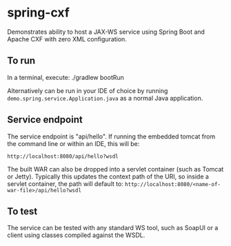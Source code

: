 # spring-cxf

Demonstrates ability to host a JAX-WS service using Spring Boot and Apache CXF with zero XML configuration.

## To run
In a terminal, execute: ./gradlew bootRun

Alternatively can be run in your IDE of choice by running `demo.spring.service.Application.java` as a normal Java application.

## Service endpoint
The service endpoint is "api/hello".  If running the embedded tomcat from the command line or within an IDE, this will be:

    http://localhost:8080/api/hello?wsdl

The built WAR can also be dropped into a servlet container (such as Tomcat or Jetty).  Typically this updates the context path of the URI, so inside a servlet container, the path will default to: `http://localhost:8080/<name-of-war-file>/api/hello?wsdl`

## To test
The service can be tested with any standard WS tool, such as SoapUI or a client using classes compiled against the WSDL.